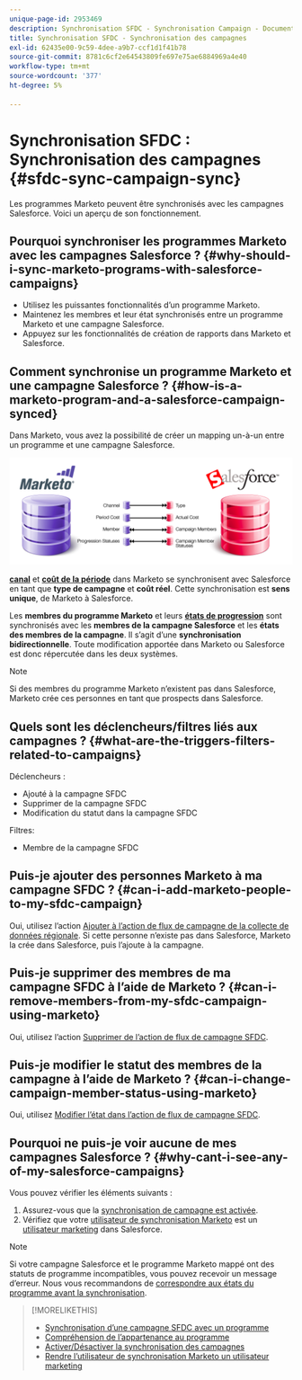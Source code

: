 ```yaml
---
unique-page-id: 2953469
description: Synchronisation SFDC - Synchronisation Campaign - Documents Marketo - Documentation du produit
title: Synchronisation SFDC - Synchronisation des campagnes
exl-id: 62435e00-9c59-4dee-a9b7-ccf1d1f41b78
source-git-commit: 8781c6cf2e64543809fe697e75ae6884969a4e40
workflow-type: tm+mt
source-wordcount: '377'
ht-degree: 5%

---
```


# Synchronisation SFDC : Synchronisation des campagnes {#sfdc-sync-campaign-sync}

Les programmes Marketo peuvent être synchronisés avec les campagnes Salesforce. Voici un aperçu de son fonctionnement.

## Pourquoi synchroniser les programmes Marketo avec les campagnes Salesforce ? {#why-should-i-sync-marketo-programs-with-salesforce-campaigns}

* Utilisez les puissantes fonctionnalités d’un programme Marketo.
* Maintenez les membres et leur état synchronisés entre un programme Marketo et une campagne Salesforce.
* Appuyez sur les fonctionnalités de création de rapports dans Marketo et Salesforce.

## Comment synchronise un programme Marketo et une campagne Salesforce ? {#how-is-a-marketo-program-and-a-salesforce-campaign-synced}

Dans Marketo, vous avez la possibilité de créer un mapping un-à-un entre un programme et une campagne Salesforce.

![](assets/image2015-7-8-9-3a43-3a8.png)

**[canal](/help/marketo/product-docs/administration/tags/create-a-program-channel.md)** et **[coût de la période](/help/marketo/product-docs/core-marketo-concepts/programs/working-with-programs/understanding-period-costs.md)** dans Marketo se synchronisent avec Salesforce en tant que **type de campagne** et **coût réel**. Cette synchronisation est **sens unique**, de Marketo à Salesforce.

Les **membres du programme Marketo** et leurs **[états de progression](/help/marketo/product-docs/core-marketo-concepts/programs/creating-programs/understanding-program-membership.md)** sont synchronisés avec les **membres de la campagne Salesforce** et les **états des membres de la campagne**. Il s’agit d’une **synchronisation bidirectionnelle**. Toute modification apportée dans Marketo ou Salesforce est donc répercutée dans les deux systèmes.

>[!NOTE]
>
>Si des membres du programme Marketo n’existent pas dans Salesforce, Marketo crée ces personnes en tant que prospects dans Salesforce.

## Quels sont les déclencheurs/filtres liés aux campagnes ? {#what-are-the-triggers-filters-related-to-campaigns}

Déclencheurs :

* Ajouté à la campagne SFDC
* Supprimer de la campagne SFDC
* Modification du statut dans la campagne SFDC

Filtres:

* Membre de la campagne SFDC

## Puis-je ajouter des personnes Marketo à ma campagne SFDC ? {#can-i-add-marketo-people-to-my-sfdc-campaign}

Oui, utilisez l’action [Ajouter à l’action de flux de campagne de la collecte de données régionale](/help/marketo/product-docs/core-marketo-concepts/smart-campaigns/salesforce-flow-actions/add-to-sfdc-campaign.md). Si cette personne n’existe pas dans Salesforce, Marketo la crée dans Salesforce, puis l’ajoute à la campagne.

## Puis-je supprimer des membres de ma campagne SFDC à l’aide de Marketo ? {#can-i-remove-members-from-my-sfdc-campaign-using-marketo}

Oui, utilisez l’action [Supprimer de l’action de flux de campagne SFDC](/help/marketo/product-docs/core-marketo-concepts/smart-campaigns/salesforce-flow-actions/remove-from-sfdc-campaign.md).

## Puis-je modifier le statut des membres de la campagne à l’aide de Marketo ? {#can-i-change-campaign-member-status-using-marketo}

Oui, utilisez [Modifier l’état dans l’action de flux de campagne SFDC](/help/marketo/product-docs/core-marketo-concepts/smart-campaigns/salesforce-flow-actions/change-status-in-sfdc-campaign.md).

## Pourquoi ne puis-je voir aucune de mes campagnes Salesforce ? {#why-cant-i-see-any-of-my-salesforce-campaigns}

Vous pouvez vérifier les éléments suivants :

1. Assurez-vous que la [synchronisation de campagne est activée](/help/marketo/product-docs/crm-sync/salesforce-sync/setup/optional-steps/enable-disable-campaign-sync.md).
1. Vérifiez que votre [utilisateur de synchronisation Marketo](/help/marketo/product-docs/crm-sync/salesforce-sync/setup/enterprise-unlimited-edition/step-2-of-3-create-a-salesforce-user-for-marketo-enterprise-unlimited.md) est un [utilisateur marketing](/help/marketo/product-docs/crm-sync/salesforce-sync/setup/optional-steps/enable-disable-campaign-sync/make-marketo-sync-user-a-marketing-user.md) dans Salesforce.

>[!NOTE]
>
>Si votre campagne Salesforce et le programme Marketo mappé ont des statuts de programme incompatibles, vous pouvez recevoir un message d’erreur. Nous vous recommandons de [correspondre aux états du programme avant la synchronisation](/help/marketo/product-docs/crm-sync/salesforce-sync/sfdc-sync-details/how-to-match-program-statuses-and-salesforce-campaign-statuses-prior-to-sync.md).

>[!MORELIKETHIS]
>
>* [Synchronisation d’une campagne SFDC avec un programme](/help/marketo/product-docs/core-marketo-concepts/programs/working-with-programs/sync-an-sfdc-campaign-with-a-program.md)
>* [Compréhension de l’appartenance au programme](/help/marketo/product-docs/core-marketo-concepts/programs/creating-programs/understanding-program-membership.md)
>* [Activer/Désactiver la synchronisation des campagnes](/help/marketo/product-docs/crm-sync/salesforce-sync/setup/optional-steps/enable-disable-campaign-sync.md)
>* [Rendre l’utilisateur de synchronisation Marketo un utilisateur marketing](/help/marketo/product-docs/crm-sync/salesforce-sync/setup/optional-steps/enable-disable-campaign-sync/make-marketo-sync-user-a-marketing-user.md)

